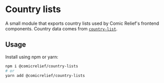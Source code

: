 # Country lists

A small module that exports country lists used by Comic Relief's frontend components. Country data comes from [`country-list`](https://www.npmjs.com/package/country-list).

## Usage

Install using npm or yarn:

```sh
npm i @comicrelief/country-lists
# or
yarn add @comicrelief/country-lists
```
